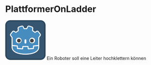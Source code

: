 # PlattformerOnLadder
![Player Sprite](./icon.png)
Ein Roboter soll eine Leiter hochklettern können

